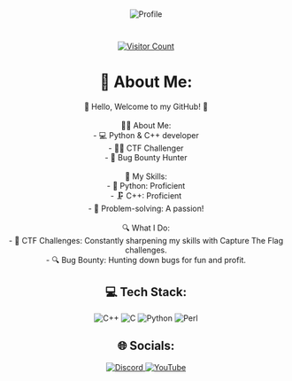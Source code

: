<!DOCTYPE html>
<html lang="en">

<head>
  <meta charset="UTF-8">
  <meta name="viewport" content="width=device-width, initial-scale=1.0">
  <title>About Me</title>
  <style>
    body {
      text-align: center; /* Center the content horizontally */
    }

    img {
      display: block; /* Make the image a block-level element */
      margin: 0 auto; /* Center the image horizontally */
      width: 100%; /* Stretch the image to 100% of its container width */
      max-width: 600px; /* Set a maximum width for the image */
      height: auto; /* Maintain the aspect ratio of the image */
    }

    .top-image-container {
      width: 100%;
      height: 100px; /* Set the height as needed */
      display: flex;
      justify-content: center;
      align-items: center;
    }

    .top-image-container img {
      max-height: 100%; /* Adjust max height as needed */
    }
  </style>
</head>

<body>
  <div class="top-image-container">
    <img src="https://github.com/ch13fu/ch13fu/assets/153553558/d17a302f-1205-49ff-8488-71e648ba2b0f" alt="Profile">
  </div>

  <a href="https://visitcount.itsvg.in/api?id=ch13fu&icon=0&color=0" target="_blank" rel="noopener noreferrer">
    <img src="https://visitcount.itsvg.in/api?id=ch13fu&icon=0&color=0" alt="Visitor Count">
  </a>

  <h1>💫 About Me:</h1>
  <p>👋 Hello, Welcome to my GitHub! 🚀<br><br>👨‍💻 About Me:<br>- 💻 Python & C++ developer <br>- 🕵️‍♂️ CTF Challenger<br>- 🐛 Bug Bounty Hunter<br><br>🚀 My Skills:<br>- 🐍 Python: Proficient<br>- 🗜️ C++: Proficient<br>- 🧠 Problem-solving: A passion!<br><br>🔍 What I Do:<br>- 🧩 CTF Challenges: Constantly sharpening my skills with Capture The Flag challenges.<br>- 🔍 Bug Bounty: Hunting down bugs for fun and profit.</p>

  <h2>💻 Tech Stack:</h2>
  <div>
    <img src="https://img.shields.io/badge/c++-%2300599C.svg?style=for-the-badge&logo=c%2B%2B&logoColor=white" alt="C++">
    <img src="https://img.shields.io/badge/c-%2300599C.svg?style=for-the-badge&logo=c&logoColor=white" alt="C">
    <img src="https://img.shields.io/badge/python-3670A0?style=for-the-badge&logo=python&logoColor=ffdd54" alt="Python">
    <img src="https://img.shields.io/badge/perl-%2339457E.svg?style=for-the-badge&logo=perl&logoColor=white" alt="Perl">
  </div>

  <h2>🌐 Socials:</h2>
  <div>
    <a href="https://discord.gg/test" target="_blank" rel="noopener noreferrer">
      <img src="https://img.shields.io/badge/Discord-%237289DA.svg?logo=discord&logoColor=white" alt="Discord">
    </a>
    <a href="https://youtube.com/@@c3rypt011" target="_blank" rel="noopener noreferrer">
      <img src="https://img.shields.io/badge/YouTube-%23FF0000.svg?logo=YouTube&logoColor=white" alt="YouTube">
    </a>
  </div>
</body>

</html>
